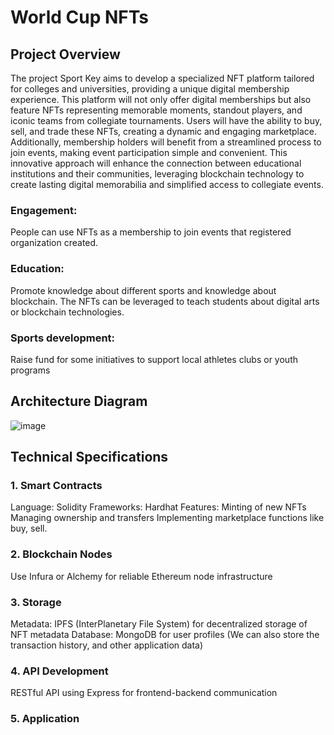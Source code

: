 # World Cup NFTs 

## Project Overview
The project Sport Key aims to develop a specialized NFT platform tailored for colleges and universities, providing a unique digital membership experience. This platform will not only offer digital memberships but also feature NFTs representing memorable moments, standout players, and iconic teams from collegiate tournaments. Users will have the ability to buy, sell, and trade these NFTs, creating a dynamic and engaging marketplace. Additionally, membership holders will benefit from a streamlined process to join events, making event participation simple and convenient. This innovative approach will enhance the connection between educational institutions and their communities, leveraging blockchain technology to create lasting digital memorabilia and simplified access to collegiate events.


### Engagement:
People can use NFTs as a membership to join events that registered organization created.

### Education:
Promote knowledge about different sports and knowledge about blockchain. 
The NFTs can be leveraged to teach students about digital arts or blockchain technologies.
### Sports development:
Raise fund for some initiatives to support local athletes clubs or youth programs

## Architecture Diagram

![image](https://github.com/LoChingHei/WIP_SportNFTs_G1/assets/72778161/924f4574-c61a-4d8b-b85d-50849127d2c2)

## Technical Specifications
### 1. Smart Contracts
Language: Solidity
Frameworks: Hardhat
Features:
Minting of new NFTs
Managing ownership and transfers
Implementing marketplace functions like buy, sell.
### 2. Blockchain Nodes
Use Infura or Alchemy for reliable Ethereum node infrastructure
### 3. Storage
Metadata: IPFS (InterPlanetary File System) for decentralized storage of NFT metadata
Database: MongoDB for user profiles (We can also store the transaction history, and other application data)
### 4. API Development
RESTful API using Express for frontend-backend communication
### 5. Application 
